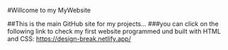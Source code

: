 #Willcome to my MyWebsite


##This is the main GitHub site for my projects...
###you can click on the following link to check my first website programmed und built with HTML and CSS:
https://design-break.netlify.app/
